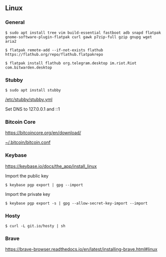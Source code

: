 ## Linux

### General

`$ sudo apt install tree vim build-essential fastboot adb snapd flatpak gnome-software-plugin-flatpak curl gawk p7zip-full gzip gnupg wget aria2`

`$ flatpak remote-add --if-not-exists flathub https://flathub.org/repo/flathub.flatpakrepo`

`$ flatpak install flathub org.telegram.desktop im.riot.Riot com.bitwarden.desktop`

### Stubby

`$ sudo apt install stubby`

[/etc/stubby/stubby.yml](/etc/stubby/stubby.yml)

Set DNS to 127.0.0.1 and ::1

### Bitcoin Core

https://bitcoincore.org/en/download/

[~/.bitcoin/bitcoin.conf](~/.bitcoin/bitcoin.conf)

### Keybase

https://keybase.io/docs/the_app/install_linux

Import the public key

`$ keybase pgp export | gpg --import`

Import the private key

`$ keybase pgp export -s | gpg --allow-secret-key-import --import`

### Hosty

`$ curl -L git.io/hosty | sh`

### Brave

https://brave-browser.readthedocs.io/en/latest/installing-brave.html#linux
